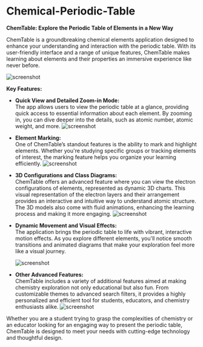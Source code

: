 # Chemical-Periodic-Table

**ChemTable: Explore the Periodic Table of Elements in a New Way**

ChemTable is a groundbreaking chemical elements application designed to enhance your understanding and interaction with the periodic table. With its user-friendly interface and a range of unique features, ChemTable makes learning about elements and their properties an immersive experience like never before.

![screenshot](screenshot6.png)

**Key Features:**

- **Quick View and Detailed Zoom-in Mode:**  
  The app allows users to view the periodic table at a glance, providing quick access to essential information about each element. By zooming in, you can dive deeper into the details, such as atomic number, atomic weight, and more.
![screenshot](screenshot1.png)

- **Element Marking:**  
  One of ChemTable’s standout features is the ability to mark and highlight elements. Whether you're studying specific groups or tracking elements of interest, the marking feature helps you organize your learning efficiently.
  ![screenshot](screenshot8.png)

- **3D Configurations and Class Diagrams:**  
  ChemTable offers an advanced feature where you can view the electron configurations of elements, represented as dynamic 3D charts. This visual representation of the electron layers and their arrangement provides an interactive and intuitive way to understand atomic structure. The 3D models also come with fluid animations, enhancing the learning process and making it more engaging.
  ![screenshot](screenshot4.png)

- **Dynamic Movement and Visual Effects:**  
  The application brings the periodic table to life with vibrant, interactive motion effects. As you explore different elements, you'll notice smooth transitions and animated diagrams that make your exploration feel more like a visual journey.

    ![screenshot](screenshot3.png)

- **Other Advanced Features:**  
  ChemTable includes a variety of additional features aimed at making chemistry exploration not only educational but also fun. From customizable themes to advanced search filters, it provides a highly personalized and efficient tool for students, educators, and chemistry enthusiasts alike.
  ![screenshot](screenshot2.png)

Whether you are a student trying to grasp the complexities of chemistry or an educator looking for an engaging way to present the periodic table, ChemTable is designed to meet your needs with cutting-edge technology and thoughtful design.
